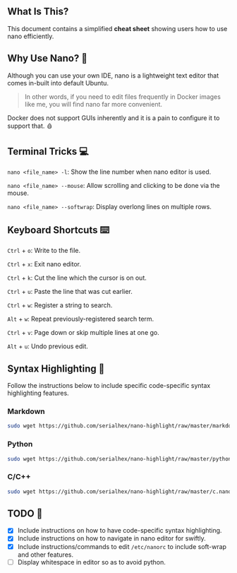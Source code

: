 ## **What Is This?** 
This document contains a simplified **cheat sheet** showing users how to use nano efficiently.

## **Why Use Nano?** :open_book:
Although you can use your own IDE, nano is a lightweight text editor that comes in-built into default Ubuntu. 

> In other words, if you need to edit files frequently in Docker images like me, you will find nano far more convenient. 

Docker does not support GUIs inherently and it is a pain to configure it to support that. :drop_of_blood:

## **Terminal Tricks** :computer:

`nano <file_name> -l`: Show the line number when nano editor is used.

`nano <file_name> --mouse`: Allow scrolling and clicking to be done via the mouse.

`nano <file_name> --softwrap`: Display overlong lines on multiple rows.

## **Keyboard Shortcuts** :keyboard:

`Ctrl` + `o`: Write to the file.

`Ctrl` + `x`: Exit nano editor.

`Ctrl` + `k`: Cut the line which the cursor is on out.

`Ctrl` + `u`: Paste the line that was cut earlier.

`Ctrl` + `w`: Register a string to search.

`Alt` + `w`: Repeat previously-registered search term.

`Ctrl` + `v`: Page down or skip multiple lines at one go.

`Alt` + `u`: Undo previous edit.

## Syntax Highlighting :rainbow:

Follow the instructions below to include specific code-specific syntax highlighting features.

### Markdown
```bash
sudo wget https://github.com/serialhex/nano-highlight/raw/master/markdown.nanorc -P /usr/share/nano/
``` 

### Python
```bash
sudo wget https://github.com/serialhex/nano-highlight/raw/master/python.nanorc -P /usr/share/nano/
```

### C/C++
```bash
sudo wget https://github.com/serialhex/nano-highlight/raw/master/c.nanorc -P /usr/share/nano/
```

## **TODO** :scroll:

- [x] Include instructions on how to have code-specific syntax highlighting.
- [x] Include instructions on how to navigate in nano editor for swiftly.
- [x] Include instructions/commands to edit `/etc/nanorc` to include soft-wrap and other features. 
- [ ] Display whitespace in editor so as to avoid python.
